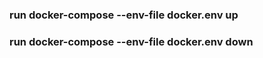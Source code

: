 ### run docker-compose --env-file docker.env up
### run docker-compose --env-file docker.env down
 
###